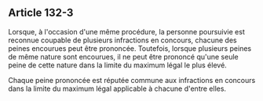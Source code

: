 Article 132-3
----
Lorsque, à l'occasion d'une même procédure, la personne poursuivie est reconnue
coupable de plusieurs infractions en concours, chacune des peines encourues peut
être prononcée. Toutefois, lorsque plusieurs peines de même nature sont
encourues, il ne peut être prononcé qu'une seule peine de cette nature dans la
limite du maximum légal le plus élevé.

Chaque peine prononcée est réputée commune aux infractions en concours dans la
limite du maximum légal applicable à chacune d'entre elles.
